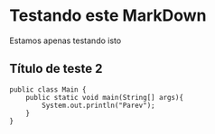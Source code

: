 # Testando este MarkDown

Estamos apenas testando isto

## Título de teste 2
```
public class Main {
    public static void main(String[] args){
        System.out.println("Parev");
    }
}
```

